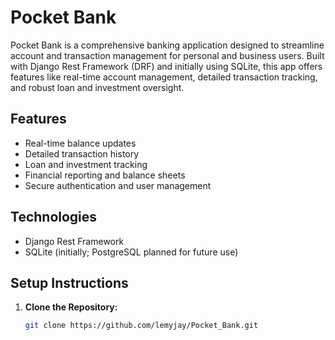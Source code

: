 # Pocket Bank

Pocket Bank is a comprehensive banking application designed to streamline account and transaction management for personal and business users. Built with Django Rest Framework (DRF) and initially using SQLite, this app offers features like real-time account management, detailed transaction tracking, and robust loan and investment oversight.

## Features

- Real-time balance updates
- Detailed transaction history
- Loan and investment tracking
- Financial reporting and balance sheets
- Secure authentication and user management

## Technologies

- Django Rest Framework
- SQLite (initially; PostgreSQL planned for future use)

## Setup Instructions

1. **Clone the Repository:**
   ```bash
   git clone https://github.com/lemyjay/Pocket_Bank.git
